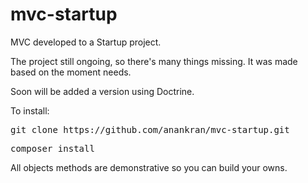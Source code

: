 # mvc-startup
MVC developed to a Startup project.

The project still ongoing, so there's many things missing. It was made based on the moment needs.

Soon will be added a version using Doctrine.

To install:

<pre>git clone https://github.com/anankran/mvc-startup.git</pre>

<pre>composer install</pre>

All objects methods are demonstrative so you can build your owns.
